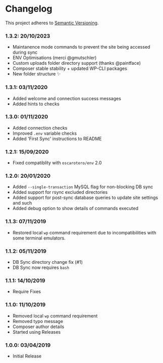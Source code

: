 # Changelog

This project adheres to [Semantic Versioning](http://semver.org/).

### 1.3.2: 20/10/2023
* Maintanence mode commands to prevent the site being accessed during sync
* ENV Optimisations (merci @gmutschler)
* Custom uploads folder directory support (thanks @paintface)
* Composer stable stability + updated WP-CLI packages
* New folder structure ✨

### 1.3.1: 03/11/2020

* Added welcome and connection success messages
* Added hints to checks

### 1.3.0: 01/11/2020

* Added connection checks
* Improved `.env` variable checks
* Added 'First Sync' instructions to README

### 1.2.1: 15/09/2020

* Fixed compatiblity with `oscarotero/env` 2.0

### 1.2.0: 20/01/2020

* Added `--single-transaction` MySQL flag for non-blocking DB sync
* Added support for rsync excluded directories
* Added support for post-sync database queries to update site settings and such
* Added debug option to show details of commands executed

### 1.1.3: 07/11/2019

* Restored local `wp` command requirement due to incompatibilities with some terminal emulators.

### 1.1.2: 05/11/2019

* DB Sync directory change fix (#1)
* DB Sync now requires `bash`

### 1.1.1: 14/10/2019

* Require Fixes

### 1.1.0: 11/10/2019

* Removed local `wp` command requirement
* Removed typo message
* Composer author details
* Started using Releases

### 1.0.0: 03/04/2019

* Initial Release
